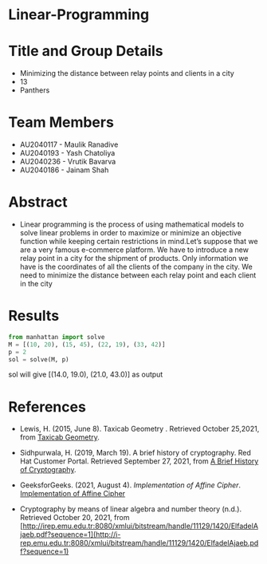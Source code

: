 # Linear-Programming
# Title and Group Details
- Minimizing the distance between relay points and clients in a city
- 13
- Panthers

# Team Members
- AU2040117 - Maulik Ranadive
- AU2040193 - Yash Chatoliya
- AU2040236 - Vrutik Bavarva	
- AU2040186 - Jainam Shah	

# Abstract
- Linear programming is the process of using mathematical models to solve linear problems in order to maximize or minimize an objective function while keeping certain restrictions in mind.Let’s suppose that we are a very famous e-commerce platform. We have to introduce a new relay point in a city for the shipment of products. Only information we have is the coordinates of all the clients of the company in the city. We need to minimize the distance between each relay point and each client in the city
# Results 
```python
from manhattan import solve
M = [(10, 20), (15, 45), (22, 19), (33, 42)]
p = 2
sol = solve(M, p)
```
sol will give [(14.0, 19.0), (21.0, 43.0)] as output

# References

- Lewis, H. (2015, June 8). Taxicab Geometry . Retrieved October 25,2021, from [Taxicab Geometry](https://www.mathscareers.org.uk/taxicab-geometry/). 

- Sidhpurwala, H. (2019, March 19). A brief history of cryptography. Red Hat Customer Portal. Retrieved September 27, 2021, from [A Brief History of Cryptography](https://access.redhat.com/blogs/766093/posts/1976023).

- GeeksforGeeks. (2021, August 4). _Implementation of Affine Cipher_. [Implementation of Affine Cipher](https://www.geeksforgeeks.org/implementation-affine-cipher/)

- Cryptography by means of linear algebra and number theory (n.d.). Retrieved October 20, 2021, from [http://irep.emu.edu.tr:8080/xmlui/bitstream/handle/11129/1420/ElfadelAjaeb.pdf?sequence=1](http://i-rep.emu.edu.tr:8080/xmlui/bitstream/handle/11129/1420/ElfadelAjaeb.pdf?sequence=1)

